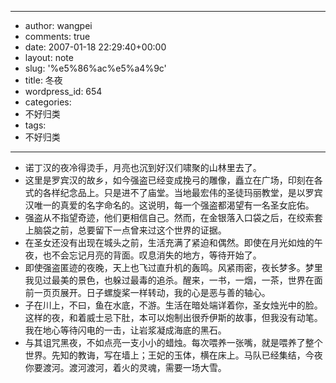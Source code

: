 - --
- author: wangpei
- comments: true
- date: 2007-01-18 22:29:40+00:00
- layout: note
- slug: '%e5%86%ac%e5%a4%9c'
- title: 冬夜
- wordpress_id: 654
- categories:
- 不好归类
- tags:
- 不好归类
- --
- 诺丁汉的夜冷得烫手，月亮也沉到好汉们啸聚的山林里去了。
- 这里是罗宾汉的故乡，如今强盗已经变成挽弓的雕像，矗立在广场，印刻在各式的各样纪念品上。只是进不了庙堂。当地最宏伟的圣徒玛丽教堂，是以罗宾汉唯一的真爱的名字命名的。这说明，每一个强盗都渴望有一名圣女庇佑。
- 强盗从不指望奇迹，他们更相信自己。然而，在金银落入口袋之后，在绞索套上脑袋之前，总要留下一点曾来过这个世界的证据。
- 在圣女还没有出现在城头之前，生活充满了紧迫和偶然。即使在月光如烛的午夜，也不会忘记月亮的背面。叹息消失的地方，等待开始了。 
- 即使强盗匿迹的夜晚，天上也飞过直升机的轰鸣。风紧雨密，夜长梦多。梦里我见过最美的景色，也躲过最毒的追杀。醒来，一书，一烟，一茶，世界在面前一页页展开。日子螺旋桨一样转动，我的心是恶与善的轴心。
- 子在川上，不曰，鱼在水底，不游。生活在暗处端详着你，圣女烛光中的脸。这样的夜，和着威士忌下肚，本可以炮制出很乔伊斯的故事，但我没有动笔。我在地心等待闪电的一击，让岩浆凝成海底的黑石。
- 与其诅咒黑夜，不如点亮一支小小的蜡烛。每次喂养一张嘴，就是喂养了整个世界。先知的教诲，写在墙上；王妃的玉体，横在床上。马队已经集结，今夜你要渡河。渡河渡河，着火的灵魂，需要一场大雪。
